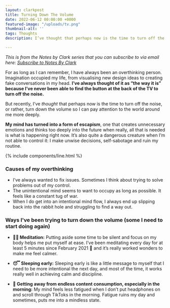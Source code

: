```yaml
---
layout: clarkpost
title: Turning Down The Volume
date: 2022-06-12 00:00:00 +0000
featured-image: "/uploads/tv.png"
thumbnail-alt: ''
tags: Thoughts
description: I’ve thought that perhaps now is the time to turn off the noise, or rather, turn down the volume so I can pay attention to the world around me more deeply.

---
```

<i>This is from the Notes by Clark series that you can subscribe to via email here: [Subscribe to Notes By Clark](https://www.getrevue.co/profile/narvas)</i>

For as long as I can remember, I have always been an overthinking person. Imagination occupied my life, from visualising new design ideas to creating fake conversations in my head. **I’ve always thought of it as “the way it is” because I’ve never been able to find the button at the back of the TV to turn off the noise.**

But recently, I’ve *thought* that perhaps now is the time to turn off the noise, or rather, turn down the volume so I can pay attention to the world around me more deeply.

**My mind has turned into a form of escapism**, one that creates unnecessary emotions and thinks too deeply into the future when really, all that is needed is what is happening right now. It’s also quite a dangerous creature when I’m not able to control it: I make unwise decisions, self-sabotage and ruin my routine.

{% include components/line.html %}

### Causes of my overthinking

* I’ve always wanted to fix issues. Sometimes I think about trying to solve problems out of my control.
* The unintentional mind seems to want to occupy as long as possible. It feels like a constant tug of war.
* When I do get into an intentional mind flow, I always end up slipping back into the rabbit hole and struggling to find a way out.


### Ways I've been trying to turn down the volume (some I need to start doing again)

* **🙏🏼 Meditation:** Putting aside some time to be silent and focus on my body helps me put myself at ease. I’ve been meditating every day for at least 5 minutes since February 2021 🏅 and it’s really worked wonders to make me feel calmer.

* **😴 Sleeping early:** Sleeping early is like a little message to myself that I need to be more intentional the next day, and most of the time, it works really well in achieving calm and discipline.

* **🧠 Getting away from endless content consumption, especially in the morning:** My mind feels less fatigued when I don’t put headphones on and scroll through TikToks in the morning. Fatigue ruins my day and sometimes, puts me into a mindless state.

